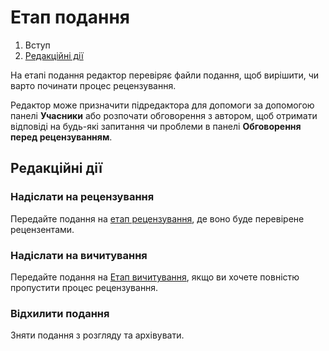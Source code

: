 # Етап подання

1. Вступ
1. [Редакційні дії](submission#editorial-actions)

На етапі подання редактор перевіряє файли подання, щоб вирішити, чи варто починати процес рецензування.

Редактор може призначити підредактора для допомоги за допомогою панелі **Учасники** або розпочати обговорення з автором, щоб отримати відповіді на будь-які запитання чи проблеми в панелі **Обговорення перед рецензуванням**.

## <a name="editorial-actions"></a>Редакційні дії

### Надіслати на рецензування

Передайте подання на [етап рецензування](review), де воно буде перевірене рецензентами.

### Надіслати на вичитування

Передайте подання на [Етап вичитування](copyediting), якщо ви хочете повністю пропустити процес рецензування.

### Відхилити подання

Зняти подання з розгляду та архівувати.
